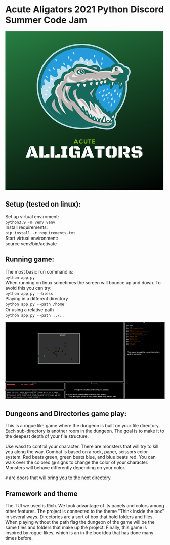 # Acute Aligators 2021 Python Discord Summer Code Jam

![Acute Aligators](https://raw.githubusercontent.com/n0remac/Acute-Alligators-2021-Summer-Code-Jam/README/alligators1.png)

## Setup (tested on linux):
Set up virtual enviroment: <br>
`python3.9 -m venv venv` <br>
Install requirements: <br>
`pip install -r requirements.txt` <br>
Start virtual environment: <br>
source venv/bin/activate

## Running game:
The most basic run command is: <br>
`python app.py` <br>
When running on linux sometimes the screen will bounce up and down. To avoid this you can try: <br>
`python app.py --bless` <br>
Playing in a different directory <br>
`python app.py --path /home` <br>
Or using a relative path <br>
`python app.py --path ../..`

![Dungeons and Directories](https://raw.githubusercontent.com/n0remac/Acute-Alligators-2021-Summer-Code-Jam/README/dugeons-and-directories.png)

## Dungeons and Directories game play: <br>
This is a rogue like game where the dungeon is built on your file directory. Each sub-directory is another room in the dungeon. The goal is to make it to the deepest depth of your file structure.


Use wasd to control your character. There are monsters that will try to kill you along the way. Combat is based on a rock, paper, scissors color system. Red beats green, green beats blue, and blue beats red. You can walk over the colored @ signs to change the color of your character. Monsters will behave differently depending on your color.

`#` are doors that will bring you to the next directory.

## Framework and theme
The TUI we used is Rich. We took advantage of its panels and colors among other features. The project is connected to the theme "Think inside the box" in several ways. Directories are a sort of box that hold folders and files. When playing without the path flag the dungeon of the game will be the same files and folders that make up the project. Finally, this game is inspired by rogue-likes, which is an in the box idea that has done many times before.
